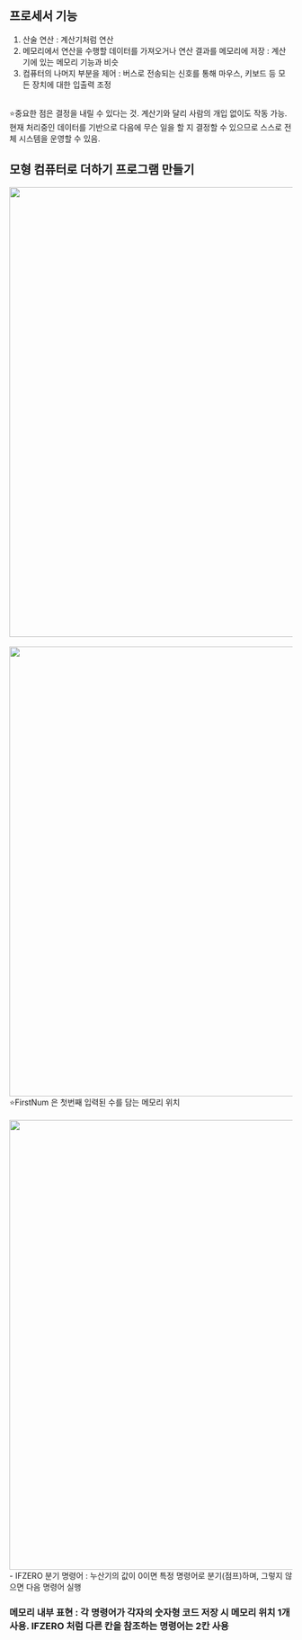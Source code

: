 ## 프로세서 기능
1. 산술 연산 : 계산기처럼 연산
2. 메모리에서 연산을 수행할 데이터를 가져오거나 연산 결과를 메모리에 저장 : 계산기에 있는 메모리 기능과 비슷
3. 컴퓨터의 나머지 부분을 제어 : 버스로 전송되는 신호를 통해 마우스, 키보드 등 모든 장치에 대한 입출력 조정 </br>
</br>
⭐중요한 점은 결정을 내릴 수 있다는 것. 계산기와 달리 사람의 개입 없이도 작동 가능.</br>
현재 처리중인 데이터를 기반으로 다음에 무슨 일을 할 지 결정할 수 있으므로 스스로 전체 시스템을 운영할 수 있음.</br>


## 모형 컴퓨터로 더하기 프로그램 만들기
<img src = "https://user-images.githubusercontent.com/105165279/169990926-2f30facf-db9a-4429-a40d-f037201fd87f.png" width = "800px">
</br>
</br>

<img src = "https://user-images.githubusercontent.com/105165279/169991387-662167f4-4d92-426a-9c85-d06ad6092888.png" width = "800px">
⭐FirstNum 은 첫번째 입력된 수를 담는 메모리 위치
</br>
</br>

<img src = "https://user-images.githubusercontent.com/105165279/169991898-874cb751-fb72-451e-b620-753391f9fd3f.png"  width = "800px">
- IFZERO 분기 명령어 : 누산기의 값이 0이면 특정 명령어로 분기(점프)하며, 그렇지 않으면 다음 명령어 실행


### 메모리 내부 표현 : 각 명령어가 각자의 숫자형 코드 저장 시 메모리 위치 1개 사용. IFZERO 처럼 다른 칸을 참조하는 명령어는 2칸 사용
